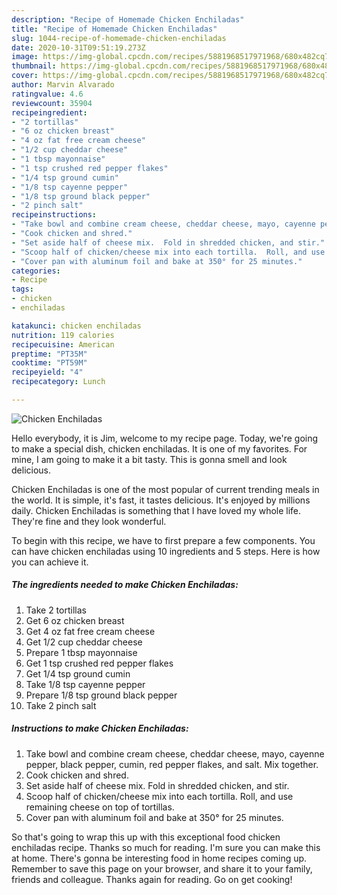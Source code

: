 ```yaml
---
description: "Recipe of Homemade Chicken Enchiladas"
title: "Recipe of Homemade Chicken Enchiladas"
slug: 1044-recipe-of-homemade-chicken-enchiladas
date: 2020-10-31T09:51:19.273Z
image: https://img-global.cpcdn.com/recipes/5881968517971968/680x482cq70/chicken-enchiladas-recipe-main-photo.jpg
thumbnail: https://img-global.cpcdn.com/recipes/5881968517971968/680x482cq70/chicken-enchiladas-recipe-main-photo.jpg
cover: https://img-global.cpcdn.com/recipes/5881968517971968/680x482cq70/chicken-enchiladas-recipe-main-photo.jpg
author: Marvin Alvarado
ratingvalue: 4.6
reviewcount: 35904
recipeingredient:
- "2 tortillas"
- "6 oz chicken breast"
- "4 oz fat free cream cheese"
- "1/2 cup cheddar cheese"
- "1 tbsp mayonnaise"
- "1 tsp crushed red pepper flakes"
- "1/4 tsp ground cumin"
- "1/8 tsp cayenne pepper"
- "1/8 tsp ground black pepper"
- "2 pinch salt"
recipeinstructions:
- "Take bowl and combine cream cheese, cheddar cheese, mayo, cayenne pepper, black pepper, cumin, red pepper flakes, and salt.  Mix together."
- "Cook chicken and shred."
- "Set aside half of cheese mix.  Fold in shredded chicken, and stir."
- "Scoop half of chicken/cheese mix into each tortilla.  Roll, and use remaining cheese on top of tortillas."
- "Cover pan with aluminum foil and bake at 350° for 25 minutes."
categories:
- Recipe
tags:
- chicken
- enchiladas

katakunci: chicken enchiladas 
nutrition: 119 calories
recipecuisine: American
preptime: "PT35M"
cooktime: "PT59M"
recipeyield: "4"
recipecategory: Lunch

---
```



![Chicken Enchiladas](https://img-global.cpcdn.com/recipes/5881968517971968/680x482cq70/chicken-enchiladas-recipe-main-photo.jpg)

Hello everybody, it is Jim, welcome to my recipe page. Today, we're going to make a special dish, chicken enchiladas. It is one of my favorites. For mine, I am going to make it a bit tasty. This is gonna smell and look delicious.

Chicken Enchiladas is one of the most popular of current trending meals in the world. It is simple, it's fast, it tastes delicious. It's enjoyed by millions daily. Chicken Enchiladas is something that I have loved my whole life. They're fine and they look wonderful.




To begin with this recipe, we have to first prepare a few components. You can have chicken enchiladas using 10 ingredients and 5 steps. Here is how you can achieve it.

<!--inarticleads1-->

##### The ingredients needed to make Chicken Enchiladas:

1. Take 2 tortillas
1. Get 6 oz chicken breast
1. Get 4 oz fat free cream cheese
1. Get 1/2 cup cheddar cheese
1. Prepare 1 tbsp mayonnaise
1. Get 1 tsp crushed red pepper flakes
1. Get 1/4 tsp ground cumin
1. Take 1/8 tsp cayenne pepper
1. Prepare 1/8 tsp ground black pepper
1. Take 2 pinch salt




<!--inarticleads2-->

##### Instructions to make Chicken Enchiladas:

1. Take bowl and combine cream cheese, cheddar cheese, mayo, cayenne pepper, black pepper, cumin, red pepper flakes, and salt.  Mix together.
1. Cook chicken and shred.
1. Set aside half of cheese mix.  Fold in shredded chicken, and stir.
1. Scoop half of chicken/cheese mix into each tortilla.  Roll, and use remaining cheese on top of tortillas.
1. Cover pan with aluminum foil and bake at 350° for 25 minutes.




So that's going to wrap this up with this exceptional food chicken enchiladas recipe. Thanks so much for reading. I'm sure you can make this at home. There's gonna be interesting food in home recipes coming up. Remember to save this page on your browser, and share it to your family, friends and colleague. Thanks again for reading. Go on get cooking!
